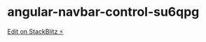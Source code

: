 # angular-navbar-control-su6qpg

[Edit on StackBlitz ⚡️](https://stackblitz.com/edit/angular-navbar-control-su6qpg)